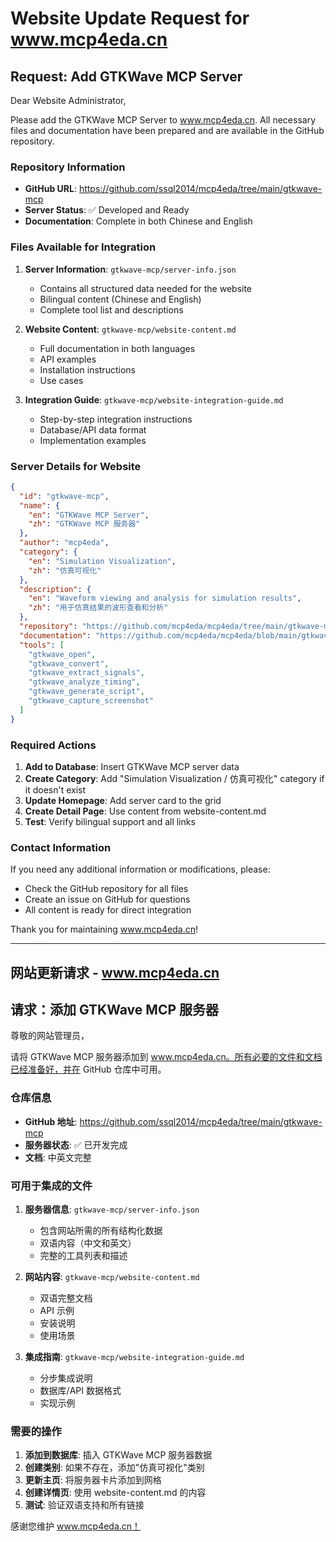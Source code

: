 # Website Update Request for www.mcp4eda.cn

## Request: Add GTKWave MCP Server

Dear Website Administrator,

Please add the GTKWave MCP Server to www.mcp4eda.cn. All necessary files and documentation have been prepared and are available in the GitHub repository.

### Repository Information
- **GitHub URL**: https://github.com/ssql2014/mcp4eda/tree/main/gtkwave-mcp
- **Server Status**: ✅ Developed and Ready
- **Documentation**: Complete in both Chinese and English

### Files Available for Integration

1. **Server Information**: `gtkwave-mcp/server-info.json`
   - Contains all structured data needed for the website
   - Bilingual content (Chinese and English)
   - Complete tool list and descriptions

2. **Website Content**: `gtkwave-mcp/website-content.md`
   - Full documentation in both languages
   - API examples
   - Installation instructions
   - Use cases

3. **Integration Guide**: `gtkwave-mcp/website-integration-guide.md`
   - Step-by-step integration instructions
   - Database/API data format
   - Implementation examples

### Server Details for Website

```json
{
  "id": "gtkwave-mcp",
  "name": {
    "en": "GTKWave MCP Server",
    "zh": "GTKWave MCP 服务器"
  },
  "author": "mcp4eda",
  "category": {
    "en": "Simulation Visualization",
    "zh": "仿真可视化"
  },
  "description": {
    "en": "Waveform viewing and analysis for simulation results",
    "zh": "用于仿真结果的波形查看和分析"
  },
  "repository": "https://github.com/mcp4eda/mcp4eda/tree/main/gtkwave-mcp",
  "documentation": "https://github.com/mcp4eda/mcp4eda/blob/main/gtkwave-mcp/README.md",
  "tools": [
    "gtkwave_open",
    "gtkwave_convert",
    "gtkwave_extract_signals",
    "gtkwave_analyze_timing",
    "gtkwave_generate_script",
    "gtkwave_capture_screenshot"
  ]
}
```

### Required Actions

1. **Add to Database**: Insert GTKWave MCP server data
2. **Create Category**: Add "Simulation Visualization / 仿真可视化" category if it doesn't exist
3. **Update Homepage**: Add server card to the grid
4. **Create Detail Page**: Use content from website-content.md
5. **Test**: Verify bilingual support and all links

### Contact Information
If you need any additional information or modifications, please:
- Check the GitHub repository for all files
- Create an issue on GitHub for questions
- All content is ready for direct integration

Thank you for maintaining www.mcp4eda.cn!

---

## 网站更新请求 - www.mcp4eda.cn

## 请求：添加 GTKWave MCP 服务器

尊敬的网站管理员，

请将 GTKWave MCP 服务器添加到 www.mcp4eda.cn。所有必要的文件和文档已经准备好，并在 GitHub 仓库中可用。

### 仓库信息
- **GitHub 地址**: https://github.com/ssql2014/mcp4eda/tree/main/gtkwave-mcp
- **服务器状态**: ✅ 已开发完成
- **文档**: 中英文完整

### 可用于集成的文件

1. **服务器信息**: `gtkwave-mcp/server-info.json`
   - 包含网站所需的所有结构化数据
   - 双语内容（中文和英文）
   - 完整的工具列表和描述

2. **网站内容**: `gtkwave-mcp/website-content.md`
   - 双语完整文档
   - API 示例
   - 安装说明
   - 使用场景

3. **集成指南**: `gtkwave-mcp/website-integration-guide.md`
   - 分步集成说明
   - 数据库/API 数据格式
   - 实现示例

### 需要的操作

1. **添加到数据库**: 插入 GTKWave MCP 服务器数据
2. **创建类别**: 如果不存在，添加"仿真可视化"类别
3. **更新主页**: 将服务器卡片添加到网格
4. **创建详情页**: 使用 website-content.md 的内容
5. **测试**: 验证双语支持和所有链接

感谢您维护 www.mcp4eda.cn！
